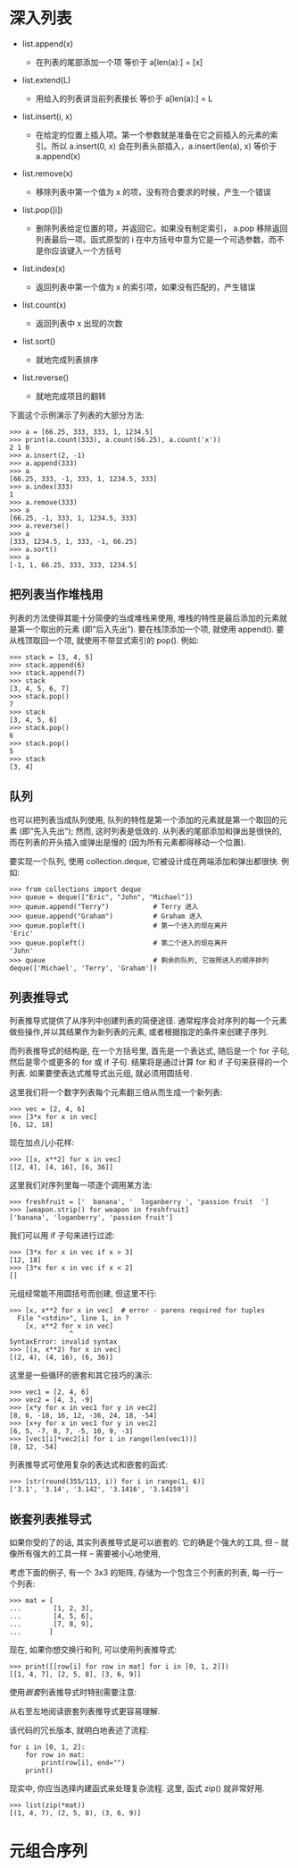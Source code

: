 # 深入列表

* list.append(x)
	* 在列表的尾部添加一个项 等价于 a[len(a):] = [x]

* list.extend(L)
	* 用给入的列表讲当前列表接长 等价于 a[len(a):] = L

* list.insert(i, x)
	* 在给定的位置上插入项。第一个参数就是准备在它之前插入的元素的索引。所以 a.insert(0, x) 会在列表头部插入，a.insert(len(a), x) 等价于 a.append(x)

* list.remove(x)
	* 移除列表中第一个值为 x 的项，没有符合要求的时候，产生一个错误

* list.pop([i])
	* 删除列表给定位置的项，并返回它。如果没有制定索引， a.pop 移除返回列表最后一项。函式原型的 i 在中方括号中意为它是一个可选参数，而不是你应该键入一个方括号
	
* list.index(x)
	* 返回列表中第一个值为 x 的索引项，如果没有匹配的，产生错误

* list.count(x)
	* 返回列表中 x 出现的次数

* list.sort()
	* 就地完成列表排序

* list.reverse()
	* 就地完成项目的翻转

下面这个示例演示了列表的大部分方法:

```
>>> a = [66.25, 333, 333, 1, 1234.5]
>>> print(a.count(333), a.count(66.25), a.count('x'))
2 1 0
>>> a.insert(2, -1)
>>> a.append(333)
>>> a
[66.25, 333, -1, 333, 1, 1234.5, 333]
>>> a.index(333)
1
>>> a.remove(333)
>>> a
[66.25, -1, 333, 1, 1234.5, 333]
>>> a.reverse()
>>> a
[333, 1234.5, 1, 333, -1, 66.25]
>>> a.sort()
>>> a
[-1, 1, 66.25, 333, 333, 1234.5]   
```

## 把列表当作堆栈用

列表的方法使得其能十分简便的当成堆栈来使用, 堆栈的特性是最后添加的元素就是第一个取出的元素 (即”后入先出”). 要在栈顶添加一个项, 就使用 append(). 要从栈顶取回一个项, 就使用不带显式索引的 pop(). 例如:

```
>>> stack = [3, 4, 5]
>>> stack.append(6)
>>> stack.append(7)
>>> stack
[3, 4, 5, 6, 7]
>>> stack.pop()
7
>>> stack
[3, 4, 5, 6]
>>> stack.pop()
6
>>> stack.pop()
5
>>> stack
[3, 4]
```

## 队列

也可以把列表当成队列使用, 队列的特性是第一个添加的元素就是第一个取回的元素 (即”先入先出”); 然而, 这时列表是低效的. 从列表的尾部添加和弹出是很快的, 而在列表的开头插入或弹出是慢的 (因为所有元素都得移动一个位置).

要实现一个队列, 使用 collection.deque, 它被设计成在两端添加和弹出都很快. 例如:

```
>>> from collections import deque
>>> queue = deque(["Eric", "John", "Michael"])
>>> queue.append("Terry")           # Terry 进入
>>> queue.append("Graham")          # Graham 进入
>>> queue.popleft()                 # 第一个进入的现在离开
'Eric'
>>> queue.popleft()                 # 第二个进入的现在离开
'John'
>>> queue                           # 剩余的队列, 它按照进入的顺序排列
deque(['Michael', 'Terry', 'Graham'])
```

## 列表推导式

列表推导式提供了从序列中创建列表的简便途径. 通常程序会对序列的每一个元素做些操作,并以其结果作为新列表的元素, 或者根据指定的条件来创建子序列.

而列表推导式的结构是, 在一个方括号里, 首先是一个表达式, 随后是一个 for 子句, 然后是零个或更多的 for 或 if 子句. 结果将是通过计算 for 和 if 子句来获得的一个列表. 如果要使表达式推导式出元组, 就必须用圆括号.

这里我们将一个数字列表每个元素翻三倍从而生成一个新列表:

```
>>> vec = [2, 4, 6]
>>> [3*x for x in vec]
[6, 12, 18]
```

现在加点儿小花样:

```
>>> [[x, x**2] for x in vec]
[[2, 4], [4, 16], [6, 36]]
```

这里我们对序列里每一项逐个调用某方法:

```
>>> freshfruit = ['  banana', '  loganberry ', 'passion fruit  ']
>>> [weapon.strip() for weapon in freshfruit]
['banana', 'loganberry', 'passion fruit']
```

我们可以用 if 子句来进行过滤:

```
>>> [3*x for x in vec if x > 3]
[12, 18]
>>> [3*x for x in vec if x < 2]
[]
```

元组经常能不用圆括号而创建, 但这里不行:

```
>>> [x, x**2 for x in vec]  # error - parens required for tuples
  File "<stdin>", line 1, in ?
    [x, x**2 for x in vec]
               ^
SyntaxError: invalid syntax
>>> [(x, x**2) for x in vec]
[(2, 4), (4, 16), (6, 36)]
```

这里是一些循环的嵌套和其它技巧的演示:

```
>>> vec1 = [2, 4, 6]
>>> vec2 = [4, 3, -9]
>>> [x*y for x in vec1 for y in vec2]
[8, 6, -18, 16, 12, -36, 24, 18, -54]
>>> [x+y for x in vec1 for y in vec2]
[6, 5, -7, 8, 7, -5, 10, 9, -3]
>>> [vec1[i]*vec2[i] for i in range(len(vec1))]
[8, 12, -54]
```

列表推导式可使用复杂的表达式和嵌套的函式:

```
>>> [str(round(355/113, i)) for i in range(1, 6)]
['3.1', '3.14', '3.142', '3.1416', '3.14159']
```

## 嵌套列表推导式

如果你受的了的话, 其实列表推导式是可以嵌套的. 它的确是个强大的工具, 但 – 就像所有强大的工具一样 – 需要被小心地使用,

考虑下面的例子, 有一个 3x3 的矩阵, 存储为一个包含三个列表的列表, 每一行一个列表:

```
>>> mat = [
...        [1, 2, 3],
...        [4, 5, 6],
...        [7, 8, 9],
...       ]
```

现在, 如果你想交换行和列, 可以使用列表推导式:

```
>>> print([[row[i] for row in mat] for i in [0, 1, 2]])
[[1, 4, 7], [2, 5, 8], [3, 6, 9]]
```

使用*嵌套*列表推导式时特别需要注意:

从右至左地阅读嵌套列表推导式更容易理解.

该代码的冗长版本, 就明白地表述了流程:

```
for i in [0, 1, 2]:
    for row in mat:
        print(row[i], end="")
    print()
```

现实中, 你应当选择内建函式来处理复杂流程. 这里, 函式 zip() 就非常好用.

```
>>> list(zip(*mat))
[(1, 4, 7), (2, 5, 8), (3, 6, 9)]
```

# 元组合序列
